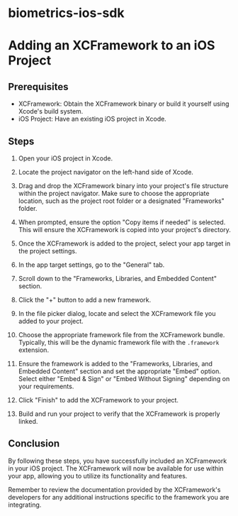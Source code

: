 # biometrics-ios-sdk

# Adding an XCFramework to an iOS Project

## Prerequisites

- XCFramework: Obtain the XCFramework binary or build it yourself using Xcode's build system.
- iOS Project: Have an existing iOS project in Xcode.

## Steps

1. Open your iOS project in Xcode.

2. Locate the project navigator on the left-hand side of Xcode.

3. Drag and drop the XCFramework binary into your project's file structure within the project navigator. Make sure to choose the appropriate location, such as the project root folder or a designated "Frameworks" folder.

4. When prompted, ensure the option "Copy items if needed" is selected. This will ensure the XCFramework is copied into your project's directory.

5. Once the XCFramework is added to the project, select your app target in the project settings.

6. In the app target settings, go to the "General" tab.

7. Scroll down to the "Frameworks, Libraries, and Embedded Content" section.

8. Click the "+" button to add a new framework.

9. In the file picker dialog, locate and select the XCFramework file you added to your project.

10. Choose the appropriate framework file from the XCFramework bundle. Typically, this will be the dynamic framework file with the `.framework` extension.

11. Ensure the framework is added to the "Frameworks, Libraries, and Embedded Content" section and set the appropriate "Embed" option. Select either "Embed & Sign" or "Embed Without Signing" depending on your requirements.

12. Click "Finish" to add the XCFramework to your project.

13. Build and run your project to verify that the XCFramework is properly linked.

## Conclusion

By following these steps, you have successfully included an XCFramework in your iOS project. The XCFramework will now be available for use within your app, allowing you to utilize its functionality and features.

Remember to review the documentation provided by the XCFramework's developers for any additional instructions specific to the framework you are integrating.
